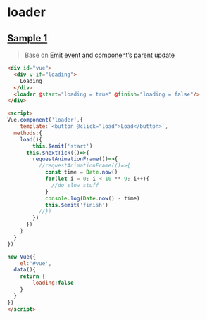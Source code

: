 # loader

## [Sample 1](https://jsfiddle.net/9jse9zrn/1/)

> Base on [Emit event and component’s parent update](https://forum.vuejs.org/t/emit-event-and-components-parent-update/23975)

```html
<div id="vue">
  <div v-if="loading">
    Loading
  </div>
  <loader @start="loading = true" @finish="loading = false"/>
</div>

<script>
Vue.component('loader',{
	template:`<button @click="load">Load</button>`,
  methods:{
  	load(){
    	this.$emit('start')
      this.$nextTick(()=>{
        requestAnimationFrame(()=>{
          //requestAnimationFrame(()=>{
            const time = Date.now()
            for(let i = 0; i < 10 ** 9; i++){
              //do slow stuff
            }
            console.log(Date.now() - time)
            this.$emit('finish')
          //})
        })
      })
    }
  }
})

new Vue({
	el:'#vue',
  data(){
  	return {
    	loading:false
    }
  }
})
</script>
```
